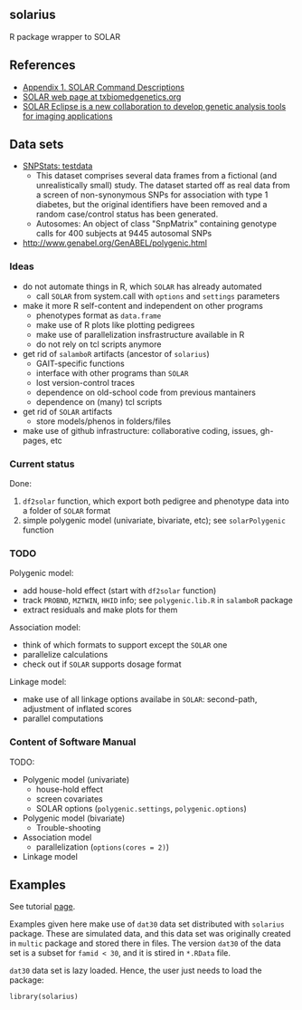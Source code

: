 ## solarius

R package wrapper to SOLAR

## References

* [Appendix 1. SOLAR Command Descriptions](http://helix.nih.gov/Documentation/solar-6.6.2-doc/91.appendix_1_text.html)
* [SOLAR web page at txbiomedgenetics.org](http://solar.txbiomedgenetics.org/)
* [SOLAR Eclipse is a new collaboration to develop genetic analysis tools for imaging applications](http://www.nitrc.org/projects/se_linux/)

## Data sets

* [SNPStats: testdata](http://www.bioconductor.org/packages/release/bioc/html/snpStats.html)
  * This dataset comprises several data frames from a fictional (and unrealistically small) study. The
dataset started off as real data from a screen of non-synonymous SNPs for association with type 1
diabetes, but the original identifiers have been removed and a random case/control status has been
generated.
  * Autosomes: An object of class "SnpMatrix" containing genotype calls for 400 subjects at
9445 autosomal SNPs
* http://www.genabel.org/GenABEL/polygenic.html

### Ideas

* do not automate things in R, which `SOLAR` has already automated
  * call `SOLAR` from system.call with `options` and `settings` parameters
* make it more R self-content and independent on other programs
  * phenotypes format as `data.frame`
  * make use of R plots like plotting pedigrees
  * make use of parallelization insfrastructure available in R
  * do not rely on tcl  scripts anymore
* get rid of `salamboR` artifacts (ancestor of `solarius`)
  * GAIT-specific functions
  * interface with other programs than `SOLAR`
  * lost version-control traces
  * dependence on old-school code from previous mantainers
  * dependence on (many) tcl scripts
* get rid of `SOLAR` artifacts
  * store models/phenos in folders/files
* make use of github infrastructure: collaborative coding, issues, gh-pages, etc

### Current status

Done:

1. `df2solar` function, which export both pedigree and phenotype data into a folder of `SOLAR` format
2. simple polygenic model (univariate, bivariate, etc); see `solarPolygenic` function

### TODO

Polygenic model:

* add house-hold effect (start with `df2solar` function)
* track `PROBND`, `MZTWIN`, `HHID` info; see `polygenic.lib.R` in `salamboR` package
* extract residuals and make plots for them

Association model:

* think of which formats to support except the `SOLAR` one
* parallelize calculations
* check out if `SOLAR` supports dosage format

Linkage model:

* make use of all linkage options availabe in `SOLAR`: second-path, adjustment of inflated scores
* parallel computations

### Content of Software Manual

TODO:

* Polygenic model (univariate)
  * house-hold effect
  * screen covariates
  * SOLAR options (`polygenic.settings`, `polygenic.options`)
* Polygenic model (bivariate)
  * Trouble-shooting
* Association model
  * parallelization (`options(cores = 2)`)
* Linkage model

## Examples 

See tutorial [page](http://ugcd.github.io/solarius/pages/tutorial.html).

Examples given here make use of `dat30` data set distributed with `solarius` package. These are simulated data, and this data set was originally created in `multic` package and stored there in files. The version `dat30` of the data set is a subset for `famid < 30`, and it is stired in `*.RData` file.

`dat30` data set is lazy loaded. Hence, the user just needs to load the package:

```
library(solarius)
```
